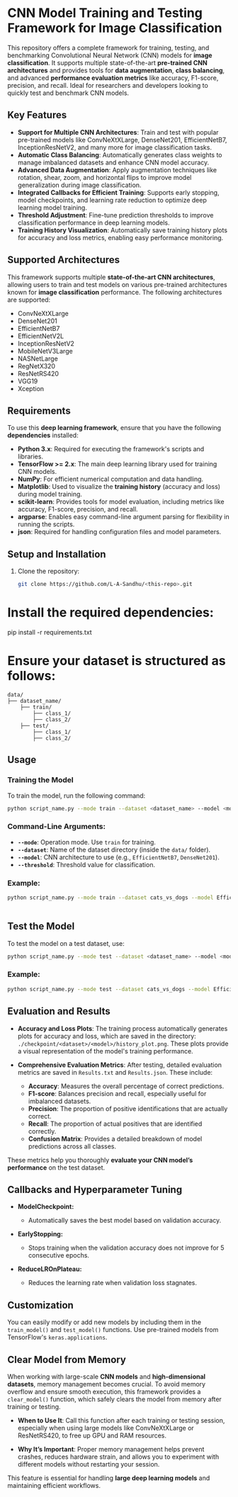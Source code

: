 # CNN Model Training and Testing Framework for Image Classification

This repository offers a complete framework for training, testing, and benchmarking Convolutional Neural Network (CNN) models for **image classification**. It supports multiple state-of-the-art **pre-trained CNN architectures** and provides tools for **data augmentation**, **class balancing**, and advanced **performance evaluation metrics** like accuracy, F1-score, precision, and recall. Ideal for researchers and developers looking to quickly test and benchmark CNN models.

## Key Features

- **Support for Multiple CNN Architectures**: Train and test with popular pre-trained models like ConvNeXtXLarge, DenseNet201, EfficientNetB7, InceptionResNetV2, and many more for image classification tasks.
- **Automatic Class Balancing**: Automatically generates class weights to manage imbalanced datasets and enhance CNN model accuracy.
- **Advanced Data Augmentation**: Apply augmentation techniques like rotation, shear, zoom, and horizontal flips to improve model generalization during image classification.
- **Integrated Callbacks for Efficient Training**: Supports early stopping, model checkpoints, and learning rate reduction to optimize deep learning model training.
- **Threshold Adjustment**: Fine-tune prediction thresholds to improve classification performance in deep learning models.
- **Training History Visualization**: Automatically save training history plots for accuracy and loss metrics, enabling easy performance monitoring.

## Supported Architectures

This framework supports multiple **state-of-the-art CNN architectures**, allowing users to train and test models on various pre-trained architectures known for **image classification** performance. The following architectures are supported:

- ConvNeXtXLarge
- DenseNet201
- EfficientNetB7
- EfficientNetV2L
- InceptionResNetV2
- MobileNetV3Large
- NASNetLarge
- RegNetX320
- ResNetRS420
- VGG19
- Xception

## Requirements

To use this **deep learning framework**, ensure that you have the following **dependencies** installed:

- **Python 3.x**: Required for executing the framework's scripts and libraries.
- **TensorFlow >= 2.x**: The main deep learning library used for training CNN models.
- **NumPy**: For efficient numerical computation and data handling.
- **Matplotlib**: Used to visualize the **training history** (accuracy and loss) during model training.
- **scikit-learn**: Provides tools for model evaluation, including metrics like accuracy, F1-score, precision, and recall.
- **argparse**: Enables easy command-line argument parsing for flexibility in running the scripts.
- **json**: Required for handling configuration files and model parameters.

## Setup and Installation

1. Clone the repository:
   ```bash
   git clone https://github.com/L-A-Sandhu/<this-repo>.git

# Install the required dependencies:
pip install -r requirements.txt

# Ensure your dataset is structured as follows:
```
data/
├── dataset_name/
    ├── train/
        ├── class_1/
        ├── class_2/
    ├── test/
        ├── class_1/
        ├── class_2/
```

## Usage

### Training the Model

To train the model, run the following command:

~~~bash
python script_name.py --mode train --dataset <dataset_name> --model <model_name> --threshold <threshold_value>
~~~

### Command-Line Arguments:

- **`--mode`**: Operation mode. Use `train` for training.
- **`--dataset`**: Name of the dataset directory (inside the `data/` folder).
- **`--model`**: CNN architecture to use (e.g., `EfficientNetB7`, `DenseNet201`).
- **`--threshold`**: Threshold value for classification.


### Example:

~~~bash
python script_name.py --mode train --dataset cats_vs_dogs --model EfficientNetB7 --threshold 0.6
    
~~~

## Test the Model
 To test the model on a test dataset, use:

~~~bash
python script_name.py --mode test --dataset <dataset_name> --model <model_name>

~~~

### Example:

~~~bash
python script_name.py --mode test --dataset cats_vs_dogs --model EfficientNetB7
~~~

## Evaluation and Results

- **Accuracy and Loss Plots**: The training process automatically generates plots for accuracy and loss, which are saved in the directory: `./checkpoint/<dataset>/<model>/history_plot.png`. These plots provide a visual representation of the model's training performance.

- **Comprehensive Evaluation Metrics**: After testing, detailed evaluation metrics are saved in `Results.txt` and `Results.json`. These include:
    - **Accuracy**: Measures the overall percentage of correct predictions.
    - **F1-score**: Balances precision and recall, especially useful for imbalanced datasets.
    - **Precision**: The proportion of positive identifications that are actually correct.
    - **Recall**: The proportion of actual positives that are identified correctly.
    - **Confusion Matrix**: Provides a detailed breakdown of model predictions across all classes.

These metrics help you thoroughly **evaluate your CNN model’s performance** on the test dataset.


## Callbacks and Hyperparameter Tuning

- **ModelCheckpoint:**
  - Automatically saves the best model based on validation accuracy.
  
- **EarlyStopping:**
  - Stops training when the validation accuracy does not improve for 5 consecutive epochs.
  
- **ReduceLROnPlateau:**
  - Reduces the learning rate when validation loss stagnates.

## Customization

You can easily modify or add new models by including them in the `train_model()` and `test_model()` functions. Use pre-trained models from TensorFlow's `keras.applications`.

## Clear Model from Memory

When working with large-scale **CNN models** and **high-dimensional datasets**, memory management becomes crucial. To avoid memory overflow and ensure smooth execution, this framework provides a `clear_model()` function, which safely clears the model from memory after training or testing.

- **When to Use It**: Call this function after each training or testing session, especially when using large models like ConvNeXtXLarge or ResNetRS420, to free up GPU and RAM resources.
  
- **Why It’s Important**: Proper memory management helps prevent crashes, reduces hardware strain, and allows you to experiment with different models without restarting your session.

This feature is essential for handling **large deep learning models** and maintaining efficient workflows.
